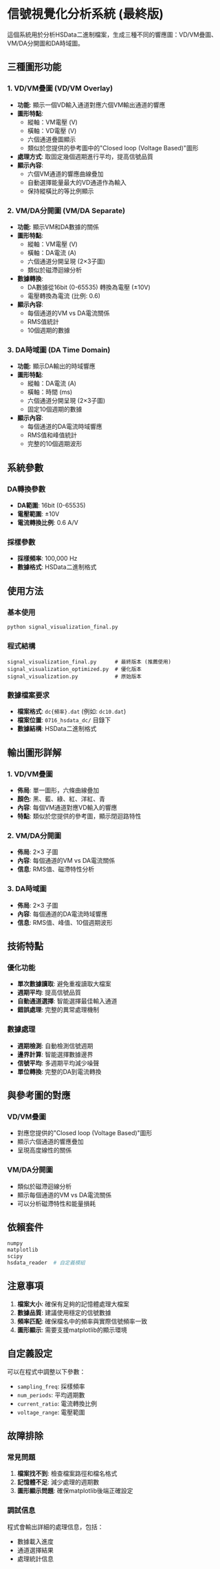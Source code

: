 # 信號視覺化分析系統 (最終版)

這個系統用於分析HSData二進制檔案，生成三種不同的響應圖：VD/VM疊圖、VM/DA分開圖和DA時域圖。

## 三種圖形功能

### 1. VD/VM疊圖 (VD/VM Overlay)
- **功能**: 顯示一個VD輸入通道對應六個VM輸出通道的響應
- **圖形特點**: 
  - 縱軸：VM電壓 (V)
  - 橫軸：VD電壓 (V)
  - 六個通道疊圖顯示
  - 類似於您提供的參考圖中的"Closed loop (Voltage Based)"圖形
- **處理方式**: 取固定幾個週期進行平均，提高信號品質
- **顯示內容**: 
  - 六個VM通道的響應曲線疊加
  - 自動選擇能量最大的VD通道作為輸入
  - 保持縱橫比的等比例顯示

### 2. VM/DA分開圖 (VM/DA Separate)
- **功能**: 顯示VM和DA數據的關係
- **圖形特點**:
  - 縱軸：VM電壓 (V)
  - 橫軸：DA電流 (A)
  - 六個通道分開呈現 (2×3子圖)
  - 類似於磁滯迴線分析
- **數據轉換**: 
  - DA數據從16bit (0-65535) 轉換為電壓 (±10V)
  - 電壓轉換為電流 (比例: 0.6)
- **顯示內容**: 
  - 每個通道的VM vs DA電流關係
  - RMS值統計
  - 10個週期的數據

### 3. DA時域圖 (DA Time Domain)
- **功能**: 顯示DA輸出的時域響應
- **圖形特點**:
  - 縱軸：DA電流 (A)
  - 橫軸：時間 (ms)
  - 六個通道分開呈現 (2×3子圖)
  - 固定10個週期的數據
- **顯示內容**: 
  - 每個通道的DA電流時域響應
  - RMS值和峰值統計
  - 完整的10個週期波形

## 系統參數

### DA轉換參數
- **DA範圍**: 16bit (0-65535)
- **電壓範圍**: ±10V
- **電流轉換比例**: 0.6 A/V

### 採樣參數
- **採樣頻率**: 100,000 Hz
- **數據格式**: HSData二進制格式

## 使用方法

### 基本使用
```python
python signal_visualization_final.py
```

### 程式結構
```
signal_visualization_final.py      # 最終版本 (推薦使用)
signal_visualization_optimized.py  # 優化版本
signal_visualization.py            # 原始版本
```

### 數據檔案要求
- **檔案格式**: `dc{頻率}.dat` (例如: `dc10.dat`)
- **檔案位置**: `0716_hsdata_dc/` 目錄下
- **數據結構**: HSData二進制格式

## 輸出圖形詳解

### 1. VD/VM疊圖
- **佈局**: 單一圖形，六條曲線疊加
- **顏色**: 黑、藍、綠、紅、洋紅、青
- **內容**: 每個VM通道對應VD輸入的響應
- **特點**: 類似於您提供的參考圖，顯示閉迴路特性

### 2. VM/DA分開圖
- **佈局**: 2×3 子圖
- **內容**: 每個通道的VM vs DA電流關係
- **信息**: RMS值、磁滯特性分析

### 3. DA時域圖
- **佈局**: 2×3 子圖
- **內容**: 每個通道的DA電流時域響應
- **信息**: RMS值、峰值、10個週期波形

## 技術特點

### 優化功能
- **單次數據讀取**: 避免重複讀取大檔案
- **週期平均**: 提高信號品質
- **自動通道選擇**: 智能選擇最佳輸入通道
- **錯誤處理**: 完整的異常處理機制

### 數據處理
- **週期檢測**: 自動檢測信號週期
- **邊界計算**: 智能選擇數據邊界
- **信號平均**: 多週期平均減少噪聲
- **單位轉換**: 完整的DA到電流轉換

## 與參考圖的對應

### VD/VM疊圖
- 對應您提供的"Closed loop (Voltage Based)"圖形
- 顯示六個通道的響應疊加
- 呈現高度線性的關係

### VM/DA分開圖
- 類似於磁滯迴線分析
- 顯示每個通道的VM vs DA電流關係
- 可以分析磁滯特性和能量損耗

## 依賴套件

```python
numpy
matplotlib
scipy
hsdata_reader  # 自定義模組
```

## 注意事項

1. **檔案大小**: 確保有足夠的記憶體處理大檔案
2. **數據品質**: 建議使用穩定的信號數據
3. **頻率匹配**: 確保檔名中的頻率與實際信號頻率一致
4. **圖形顯示**: 需要支援matplotlib的顯示環境

## 自定義設定

可以在程式中調整以下參數：
- `sampling_freq`: 採樣頻率
- `num_periods`: 平均週期數
- `current_ratio`: 電流轉換比例
- `voltage_range`: 電壓範圍

## 故障排除

### 常見問題
1. **檔案找不到**: 檢查檔案路徑和檔名格式
2. **記憶體不足**: 減少處理的週期數
3. **圖形顯示問題**: 確保matplotlib後端正確設定

### 調試信息
程式會輸出詳細的處理信息，包括：
- 數據載入進度
- 通道選擇結果
- 處理統計信息 